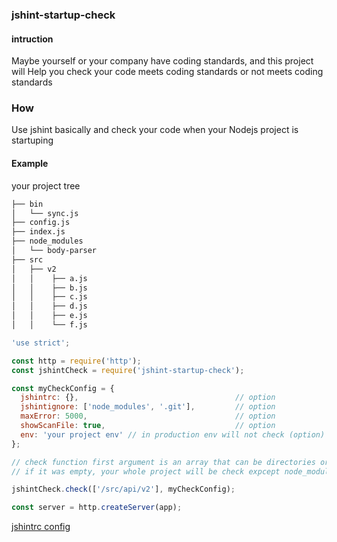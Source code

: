 ### jshint-startup-check
#### intruction  

Maybe yourself or your company have coding standards, and this project will
Help you check your code meets coding standards or not meets coding standards


### How
Use jshint basically and check your code when your Nodejs project is startuping

#### Example

your project tree

```bash
├── bin
│   └── sync.js
├── config.js
├── index.js
├── node_modules
│   └── body-parser
├── src
│   ├── v2
│   │    ├── a.js
│   │    ├── b.js
│   │    ├── c.js
│   │    ├── d.js
│   │    ├── e.js
│   │    └── f.js

```

```javascript
'use strict';

const http = require('http');
const jshintCheck = require('jshint-startup-check');

const myCheckConfig = {
  jshintrc: {},                                   // option
  jshintignore: ['node_modules', '.git'],         // option
  maxError: 5000,                                 // option
  showScanFile: true,                             // option
  env: 'your project env' // in production env will not check (option)
};

// check function first argument is an array that can be directories or files in your project
// if it was empty, your whole project will be check expcept node_modules and .git(see config)

jshintCheck.check(['/src/api/v2'], myCheckConfig);

const server = http.createServer(app);

```
[jshintrc config](https://github.com/jshint/jshint/blob/master/examples/.jshintrc)
